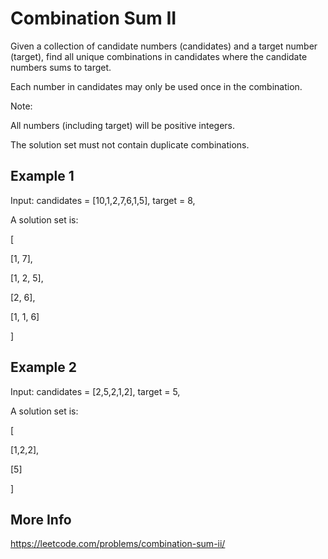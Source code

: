 # Combination Sum II

Given a collection of candidate numbers (candidates) and a target number (target), find all unique combinations in candidates where the candidate numbers sums to target.

Each number in candidates may only be used once in the combination.

Note:

All numbers (including target) will be positive integers.

The solution set must not contain duplicate combinations.

## Example 1

Input: candidates = [10,1,2,7,6,1,5], target = 8,

A solution set is:

[

  [1, 7],

  [1, 2, 5],

  [2, 6],

  [1, 1, 6]

]

## Example 2

Input: candidates = [2,5,2,1,2], target = 5,

A solution set is:

[

  [1,2,2],

  [5]

]

## More Info

<https://leetcode.com/problems/combination-sum-ii/>
